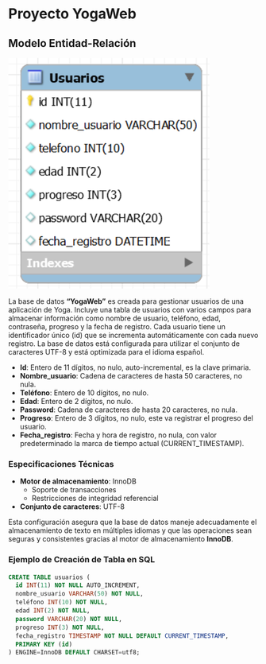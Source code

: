 # Proyecto YogaWeb

## Modelo Entidad-Relación
![Logo de YogaWeb](imagenes/ModeloE.png)

La base de datos **“YogaWeb”** es creada para gestionar usuarios de una aplicación de Yoga. Incluye una tabla de usuarios con varios campos para almacenar información como nombre de usuario, teléfono, edad, contraseña, progreso y la fecha de registro. Cada usuario tiene un identificador único (id) que se incrementa automáticamente con cada nuevo registro. La base de datos está configurada para utilizar el conjunto de caracteres UTF-8 y está optimizada para el idioma español.

- **Id**: Entero de 11 dígitos, no nulo, auto-incremental, es la clave primaria.
- **Nombre_usuario**: Cadena de caracteres de hasta 50 caracteres, no nula.
- **Teléfono**: Entero de 10 dígitos, no nulo.
- **Edad**: Entero de 2 dígitos, no nulo.
- **Password**: Cadena de caracteres de hasta 20 caracteres, no nula.
- **Progreso**: Entero de 3 dígitos, no nulo, este va registrar el progreso del usuario.
- **Fecha_registro**: Fecha y hora de registro, no nula, con valor predeterminado la marca de tiempo actual (CURRENT_TIMESTAMP).

### Especificaciones Técnicas

- **Motor de almacenamiento**: InnoDB
  - Soporte de transacciones
  - Restricciones de integridad referencial
- **Conjunto de caracteres**: UTF-8

Esta configuración asegura que la base de datos maneje adecuadamente el almacenamiento de texto en múltiples idiomas y que las operaciones sean seguras y consistentes gracias al motor de almacenamiento **InnoDB**.

### Ejemplo de Creación de Tabla en SQL

```sql
CREATE TABLE usuarios (
  id INT(11) NOT NULL AUTO_INCREMENT,
  nombre_usuario VARCHAR(50) NOT NULL,
  teléfono INT(10) NOT NULL,
  edad INT(2) NOT NULL,
  password VARCHAR(20) NOT NULL,
  progreso INT(3) NOT NULL,
  fecha_registro TIMESTAMP NOT NULL DEFAULT CURRENT_TIMESTAMP,
  PRIMARY KEY (id)
) ENGINE=InnoDB DEFAULT CHARSET=utf8;
